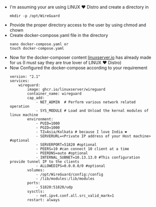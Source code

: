 - I'm assuming your are using LINUX ❤ Distro and create a directory in 
    ```
    mkdir -p /opt/WireGuard
    ```
- Provide the proper directory access to the user by using chmod and chown
- Create docker-compose.yaml file in the directory
    ```
    nano docker-compose.yaml or 
    touch docker-compose.yaml
    ```
- Now for the docker-composer content <a href="https://hub.docker.com/r/linuxserver/wireguard">linuxserver.io</a> has already made for us (I must say they are true lover of LINUX ❤ Distro)
- Now Configured the docker-compose according to your requirement
    ```
    version: "2.1"
    services:
        wireguard:
            image: ghcr.io/linuxserver/wireguard
            container_name: wireguard
            cap_add:
                - NET_ADMIN  # Perform various network related operation
                - SYS_MODULE # Load and Unload the kernal modules of linux machine
            environment:
                - PUID=1000 
                - PGID=1000
                - TZ=Asia/Kolkata # because I love India ❤
                - SERVERURL=<Private IP address of your Host machine> #optional
                - SERVERPORT=51820 #optional
                - PEERS=10 #can connect 10 client at a time
                - PEERDNS=auto #optional
                - INTERNAL_SUBNET=10.13.13.0 #This configuration provide tunnel IP to the clients
                - ALLOWEDIPS=0.0.0.0/0 #optional
            volumes:
                - /opt/WireGuard/config:/config
                - /lib/modules:/lib/modules
            ports:
                - 51820:51820/udp
            sysctls:
                - net.ipv4.conf.all.src_valid_mark=1
            restart: always
    ```